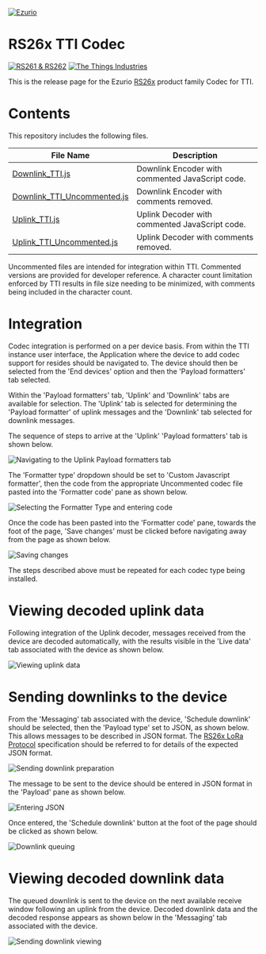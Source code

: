[![Ezurio](images/ezurio_logo.jpg)](https://www.ezurio.com/)

# RS26x TTI Codec

[![RS261 & RS262](images/rs26x_profile.jpg)](https://www.ezurio.com/iot-devices/lorawan-iot-devices/rs26x-sensor)
[![The Things Industries](images/tti_logo.jpg)](https://www.thethingsindustries.com/)

This is the release page for the Ezurio [RS26x][RS26x product brief] product family Codec for TTI. 

# Contents

This repository includes the following files.

| File Name                                                  | Description                                      |
|------------------------------------------------------------|--------------------------------------------------|
| [Downlink_TTI.js](Downlink_TTI.js)                         | Downlink Encoder with commented JavaScript code. |
| [Downlink_TTI_Uncommented.js](Downlink_TTI_Uncommented.js) | Downlink Encoder with comments removed.          |
| [Uplink_TTI.js](Uplink_TTI.js)                             | Uplink Decoder with commented JavaScript code.   |
| [Uplink_TTI_Uncommented.js](Uplink_TTI_Uncommented.js)     | Uplink Decoder with comments removed.            |

Uncommented files are intended for integration within TTI. Commented versions are provided for developer reference. A character count limitation enforced by TTI results in file size needing to be minimized, with comments being included in the character count.

# Integration

Codec integration is performed on a per device basis. From within the TTI instance user interface, the Application where the device to add codec support for resides should be navigated to. The device should then be selected from the 'End devices' option and then the 'Payload formatters' tab selected.

Within the 'Payload formatters' tab, 'Uplink' and 'Downlink' tabs are available for selection. The 'Uplink' tab is selected for determining the 'Payload formatter' of uplink messages and the 'Downlink' tab selected for downlink messages.

The sequence of steps to arrive at the 'Uplink' 'Payload formatters' tab is shown below.

![Navigating to the Uplink Payload formatters tab](images/000_navigate_to_uplink_payload_formatter.png)

The 'Formatter type' dropdown should be set to 'Custom Javascript formatter', then the code from the appropriate Uncommented codec file pasted into the 'Formatter code' pane as shown below.

![Selecting the Formatter Type and entering code](images/001_formatter_type_selection_and_code_entering.png)

Once the code has been pasted into the 'Formatter code' pane, towards the foot of the page, 'Save changes' must be clicked before navigating away from the page as shown below.

![Saving changes](images/002_saving_changes.png)

The steps described above must be repeated for each codec type being installed.

# Viewing decoded uplink data

Following integration of the Uplink decoder, messages received from the device are decoded automatically, with the results visible in the 'Live data' tab associated with the device as shown below.

![Viewing uplink data](images/003_viewing_uplink_data.png)

# Sending downlinks to the device

From the 'Messaging' tab associated with the device, 'Schedule downlink' should be selected, then the 'Payload type' set to JSON, as shown below. This allows messages to be described in JSON format. The [RS26x LoRa Protocol][RS26x LoRa Protocol] specification should be referred to for details of the expected JSON format.

![Sending downlink preparation](images/004_sending_downlink_preparation.png)

The message to be sent to the device should be entered in JSON format in the 'Payload' pane as shown below.

![Entering JSON](images/005_sending_downlink_entering_json.png)

Once entered, the 'Schedule downlink' button at the foot of the page should be clicked as shown below.

![Downlink queuing](images/006_sending_downlink_queuing.png)

# Viewing decoded downlink data

The queued downlink is sent to the device on the next available receive window following an uplink from the device. Decoded downlink data and the decoded response appears as shown below in the 'Messaging' tab associated with the device.

![Sending downlink viewing](images/007_sending_downlink_viewing.png)

[RS26x product brief]: <https://www.ezurio.com/documentation/product-brief-rs26x-sensor>
[RS26x LoRa Protocol]: <https://www.ezurio.com/documentation/application-note-lora-protocol-rs26x-series>